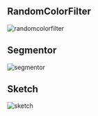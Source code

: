
## RandomColorFilter
![randomcolorfilter](https://user-images.githubusercontent.com/30948709/33236119-cb3e53b8-d26f-11e7-80d9-48230c082227.png)

## Segmentor
![segmentor](https://user-images.githubusercontent.com/30948709/33236123-e0d9dfa8-d26f-11e7-8177-1c60933b45fa.png)
## Sketch
![sketch](https://user-images.githubusercontent.com/30948709/33236125-e59f2fd4-d26f-11e7-8c62-2bce54634cc3.png)

